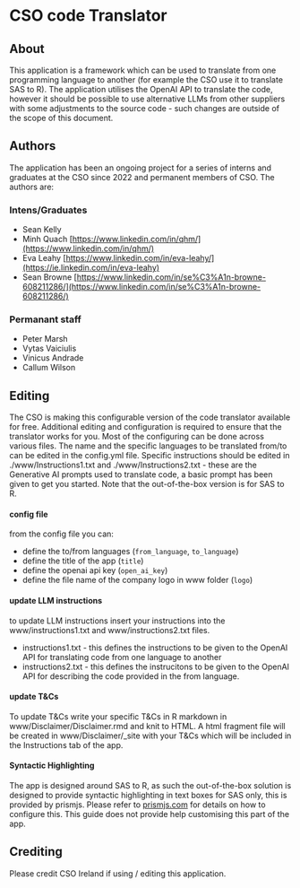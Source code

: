 # CSO code Translator

## About 
This application is a framework which can be used to translate from one programming language to another (for example the CSO use it to translate SAS to R). The application utilises the OpenAI API to translate the code, however it should be possible to use alternative LLMs from other suppliers with some adjustments to the source code - such changes are outside of the scope of this document.

## Authors

The application has been an ongoing project for a series of interns and graduates at the CSO since 2022 and permanent members of CSO. The authors are:

### Intens/Graduates
- Sean Kelly 
- Minh Quach [https://www.linkedin.com/in/qhm/](https://www.linkedin.com/in/qhm/)
- Eva Leahy [https://www.linkedin.com/in/eva-leahy/](https://ie.linkedin.com/in/eva-leahy)
- Sean Browne [https://www.linkedin.com/in/se%C3%A1n-browne-608211286/](https://www.linkedin.com/in/se%C3%A1n-browne-608211286/)

### Permanant staff
- Peter Marsh
- Vytas Vaiciulis
- Vinicus Andrade
- Callum Wilson

## Editing
The CSO is making this configurable version of the code translator available for free. Additional editing and configuration is required to ensure that the translator works for you. Most of the configuring can be done across various files. The name and the specific languages to be translated from/to can be edited in the config.yml file. Specific instructions should be edited in ./www/Instructions1.txt and ./www/Instructions2.txt - these are the Generative AI prompts used to translate code, a basic prompt has been given to get you started. Note that the out-of-the-box version is for SAS to R.

#### config file 
from the config file you can:
- define the to/from languages (`from_language`, `to_language`) 
- define the title of the app (`title`)
- define the openai api key (`open_ai_key`)
- define the file name of the company logo in www folder (`logo`)

#### update LLM instructions
to update LLM instructions insert your instructions into the www/instructions1.txt and www/instructions2.txt files.
- instructions1.txt - this defines the instructions to be given to the OpenAI API for translating code from one language to another
- instructions2.txt - this defines the instrucitons to be given to the OpenAI API for describing the code provided in the from language.

#### update T&Cs
To update T&Cs write your specific T&Cs in R markdown in www/Disclaimer/Disclaimer.rmd and knit to HTML. A html fragment file will be created in www/Disclaimer/_site with your T&Cs which will be included in the Instructions tab of the app.

#### Syntactic Highlighting
The app is designed around SAS to R, as such the out-of-the-box solution is designed to provide syntactic highlighting in text boxes for SAS only, this is provided by prismjs. Please refer to [prismjs.com](https://www.prismjs.com/) for details on how to configure this. This guide does not provide help customising this part of the app. 


## Crediting

Please credit CSO Ireland if using / editing this application.






